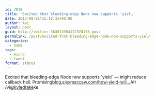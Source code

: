 ```yaml
---
id: 7810
title: 'Excited that bleeding-edge Node now supports `yiel…'
date: 2013-08-01T15:10:33+00:00
author: Avi
layout: post
guid: http://twitter-363013904172978176-post
permalink: /post/excited-that-bleeding-edge-node-now-supports-yiel/
categories:
  - none
tags:
  - micro
  - tweet
format: status
---
```

Excited that bleeding-edge Node now supports \`yield\` — might reduce callback hell. Promising[blog.alexmaccaw.com/how-yield-will…](http://blog.alexmaccaw.com/how-yield-will-transform-node)AH /vi[@kyledrake](http://twitter.com/kyledrake)ke